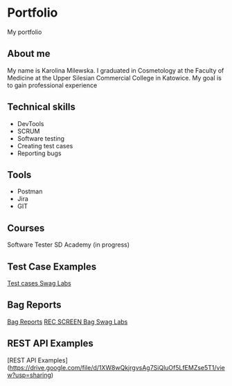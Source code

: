 # Portfolio
My portfolio
## About me
My name is Karolina Milewska. I graduated in Cosmetology at the Faculty of Medicine at the Upper Silesian Commercial College in Katowice. My goal is to gain professional experience
## Technical skills
* DevTools
* SCRUM
* Software testing
* Creating test cases
* Reporting bugs
## Tools
* Postman
* Jira
* GIT
## Courses
Software Tester SD Academy (in progress)
## Test Case Examples
[Test cases Swag Labs](https://docs.google.com/spreadsheets/d/1xxV1o4rE0wfo5t3F0Nc-PbBY750YWfJo/edit?usp=sharing&ouid=112853203756638553941&rtpof=true&sd=true)
## Bag Reports 
[Bag Reports](https://docs.google.com/document/d/1tppwp0gmg1q1M9PpPTl8zPFz5NvLF4t9/edit?usp=sharing&ouid=112853203756638553941&rtpof=true&sd=true) [REC SCREEN Bag Swag Labs](https://drive.google.com/file/d/1pUErJhQoJY6uXah6yGuW2PQ8monqztm8/view?usp=sharing)
## REST API Examples
[REST API Examples] (https://drive.google.com/file/d/1XW8wQkjrgvsAg7SiQluOf5LfEMZse5T1/view?usp=sharing)
